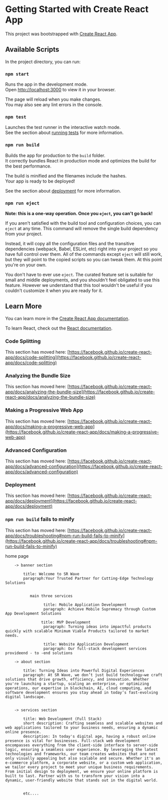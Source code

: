 # Getting Started with Create React App

This project was bootstrapped with [Create React App](https://github.com/facebook/create-react-app).

## Available Scripts

In the project directory, you can run:

### `npm start`

Runs the app in the development mode.\
Open [http://localhost:3000](http://localhost:3000) to view it in your browser.

The page will reload when you make changes.\
You may also see any lint errors in the console.

### `npm test`

Launches the test runner in the interactive watch mode.\
See the section about [running tests](https://facebook.github.io/create-react-app/docs/running-tests) for more information.

### `npm run build`

Builds the app for production to the `build` folder.\
It correctly bundles React in production mode and optimizes the build for the best performance.

The build is minified and the filenames include the hashes.\
Your app is ready to be deployed!

See the section about [deployment](https://facebook.github.io/create-react-app/docs/deployment) for more information.

### `npm run eject`

**Note: this is a one-way operation. Once you `eject`, you can't go back!**

If you aren't satisfied with the build tool and configuration choices, you can `eject` at any time. This command will remove the single build dependency from your project.

Instead, it will copy all the configuration files and the transitive dependencies (webpack, Babel, ESLint, etc) right into your project so you have full control over them. All of the commands except `eject` will still work, but they will point to the copied scripts so you can tweak them. At this point you're on your own.

You don't have to ever use `eject`. The curated feature set is suitable for small and middle deployments, and you shouldn't feel obligated to use this feature. However we understand that this tool wouldn't be useful if you couldn't customize it when you are ready for it.

## Learn More

You can learn more in the [Create React App documentation](https://facebook.github.io/create-react-app/docs/getting-started).

To learn React, check out the [React documentation](https://reactjs.org/).

### Code Splitting

This section has moved here: [https://facebook.github.io/create-react-app/docs/code-splitting](https://facebook.github.io/create-react-app/docs/code-splitting)

### Analyzing the Bundle Size

This section has moved here: [https://facebook.github.io/create-react-app/docs/analyzing-the-bundle-size](https://facebook.github.io/create-react-app/docs/analyzing-the-bundle-size)

### Making a Progressive Web App

This section has moved here: [https://facebook.github.io/create-react-app/docs/making-a-progressive-web-app](https://facebook.github.io/create-react-app/docs/making-a-progressive-web-app)

### Advanced Configuration

This section has moved here: [https://facebook.github.io/create-react-app/docs/advanced-configuration](https://facebook.github.io/create-react-app/docs/advanced-configuration)

### Deployment

This section has moved here: [https://facebook.github.io/create-react-app/docs/deployment](https://facebook.github.io/create-react-app/docs/deployment)

### `npm run build` fails to minify

This section has moved here: [https://facebook.github.io/create-react-app/docs/troubleshooting#npm-run-build-fails-to-minify](https://facebook.github.io/create-react-app/docs/troubleshooting#npm-run-build-fails-to-minify)

home page

        -> banner section

            title: Welcome to SR Wave
            paragraph:Your Trusted Partner for Cutting-Edge Technology Solutions


               main three services

                     title: Mobile Application Development
                     paragraph: Achieve Mobile Supremacy through Custom App Development Solutions

                    title: MVP Development
                     paragraph: Turning ideas into impactful products quickly with scalable Minimum Viable Products tailored to market needs.

                     title: Website Application Development
                     paragraph: Our full-stack development services provideend - to -end solutions

        -> about section

            title: Turning Ideas into Powerful Digital Experiences
            paragraph: At SR Wave, we don’t just build technology—we craft solutions that drive growth, efficiency, and innovation. Whether you're launching a startup, scaling an enterprise, or optimizing operations, our expertise in blockchain, AI, cloud computing, and software development ensures you stay ahead in today’s fast-evolving digital landscape.


        -> services section

            title: Web Development (Full Stack)
            short description: Crafting seamless and scalable websites and web applications tailored to your business needs, ensuring a dynamic online presence.
            description: In today's digital age, having a robust online presence is vital for businesses. Full-stack web development encompasses everything from the client-side interface to server-side logic, ensuring a seamless user experience. By leveraging the latest technologies and frameworks, our team creates websites that are not only visually appealing but also scalable and secure. Whether it's an e-commerce platform, a corporate website, or a custom web application, we tailor every project to meet your unique business requirements. From initial design to deployment, we ensure your online platform is built to last. Partner with us to transform your vision into a dynamic, user-friendly website that stands out in the digital world.


            etc....
